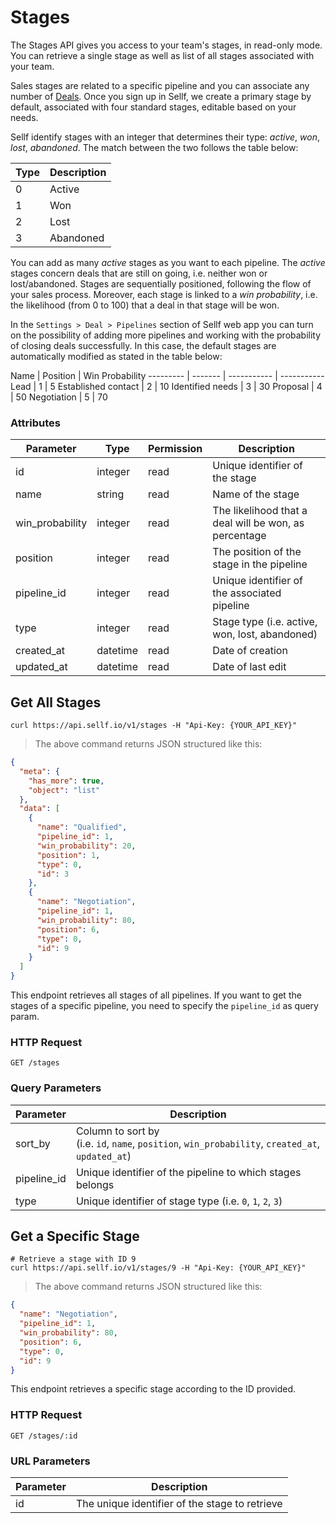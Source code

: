 # <a name="stages"></a>Stages

The Stages API gives you access to your team's stages, in read-only mode. You can retrieve a single stage as well as list of all stages associated with your team.

Sales stages are related to a specific pipeline and you can associate any number of [Deals](#deals). Once you sign up in Sellf, we create a primary stage by default, associated with four standard stages, editable based on your needs.

Sellf identify stages with an integer that determines their type: *active*, *won*, *lost*, *abandoned*. The match between the two follows the table below:

Type | Description
--------- | -------
0 | Active
1 | Won
2 | Lost
3 | Abandoned


You can add as many *active* stages as you want to each pipeline. The *active* stages concern deals that are still on going, i.e. neither won or lost/abandoned. Stages are sequentially positioned, following the flow of your sales process. Moreover, each stage is linked to a *win probability*, i.e. the likelihood (from 0 to 100) that a deal in that stage will be won.

In the `Settings > Deal > Pipelines` section of Sellf web app you can turn on the possibility of adding more pipelines and working with the probability of closing deals successfully. In this case, the default stages are automatically modified as stated in the table below:

Name | Position | Win Probability
--------- | ------- | ----------- | -----------
Lead | 1 | 5
Established contact | 2 | 10
Identified needs | 3 | 30
Proposal | 4 | 50
Negotiation | 5 | 70

### Attributes

Parameter | Type | Permission | Description
--------- | ------- | ------- | -----------
id | integer | read | Unique identifier of the stage
name | string | read | Name of the stage
win_probability | integer | read | The likelihood that a deal will be won, as percentage
position | integer | read | The position of the stage in the pipeline
pipeline_id | integer | read | Unique identifier of the associated pipeline
type | integer | read | Stage type (i.e. active, won, lost, abandoned)
created_at | datetime | read | Date of creation
updated_at | datetime | read | Date of last edit


## Get All Stages

```shell
curl https://api.sellf.io/v1/stages -H "Api-Key: {YOUR_API_KEY}"
```

> The above command returns JSON structured like this:

```json
{
  "meta": {
    "has_more": true,
    "object": "list"
  },
  "data": [
    {
      "name": "Qualified",
      "pipeline_id": 1,
      "win_probability": 20,
      "position": 1,
      "type": 0,
      "id": 3
    },
    {
      "name": "Negotiation",
      "pipeline_id": 1,
      "win_probability": 80,
      "position": 6,
      "type": 0,
      "id": 9
    }
  ]
}
```

This endpoint retrieves all stages of all pipelines. If you want to get the stages of a specific pipeline, you need to specify the `pipeline_id` as query param.

### HTTP Request

`GET /stages`

### Query Parameters

Parameter | Description
--------- | -----------
sort_by | Column to sort by <br> (i.e. `id`, `name`, `position`, `win_probability`, `created_at`, `updated_at`)
pipeline_id | Unique identifier of the pipeline to which stages belongs
type | Unique identifier of stage type (i.e. `0`, `1`, `2`, `3`)




## Get a Specific Stage

```shell
# Retrieve a stage with ID 9
curl https://api.sellf.io/v1/stages/9 -H "Api-Key: {YOUR_API_KEY}"
```

> The above command returns JSON structured like this:

```json
{
  "name": "Negotiation",
  "pipeline_id": 1,
  "win_probability": 80,
  "position": 6,
  "type": 0,
  "id": 9
}
```

This endpoint retrieves a specific stage according to the ID provided.

### HTTP Request

`GET /stages/:id`

### URL Parameters

Parameter | Description
--------- | -----------
id | The unique identifier of the stage to retrieve
